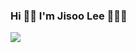 ### Hi 👋🏻  I'm Jisoo Lee 👩🏻‍💻 ###
<a href="https://hereandnow.tistory.com/" target="_blank"><img src="https://img.shields.io/badge/BLOG-000000?style=flat&logo=Tistory&logoColor=#000000"/></a>


